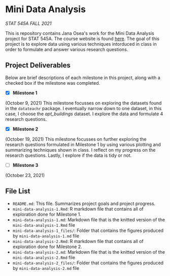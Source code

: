 # Mini Data Analysis

*STAT 545A FALL 2021*

This is repository contains Jana Osea's work for the Mini Data Analysis project for STAT 545A. The course website is found [here](https://stat545.stat.ubc.ca/course/). The goal of this project is to explore data using various techniques intorduced in class in order to formulate and answer various research questions.

## Project Deliverables

Below are brief descriptions of each milestone in this project, along with a checked box if the milestone was completed.

- [x] **Milestone 1** 

(October 9, 2021)
This milestone focusses on exploring the datasets found in the `datateachr` package. I eventually narrow down to one dataset, in this case, I choose the *apt_buildings* dataset. I explore the data and formulate 4 research questions.
- [x] **Milestone 2** 

(October 19, 2021)
This milestone focusses on further exploring the research questions formulated in Milestone 1 by using various plotting and summarizing techniques shown in class. I reflect on my progress on the research questions. Lastly, I explore if the data is tidy or not.

- [ ] **Milestone 3** 

(October 23, 2021)

## File List

- `README.md`: This file. Summarizes project goals and project progress.
- `mini-data-analysis-1.Rmd`: R markdown file that contains all of exploration done for Milestone 1.
- `mini-data-analysis-1.md`: Markdown file that is the knitted version of the  `mini-data-analysis-1.Rmd` file
- `mini-data-analysis-1_files/`: Folder that contains the figures produced by  `mini-data-analysis-1.md` file
- `mini-data-analysis-2.Rmd`: R markdown file that contains all of exploration done for Milestone 2.
- `mini-data-analysis-2.md`: Markdown file that is the knitted version of the  `mini-data-analysis-2.Rmd` file
- `mini-data-analysis-2_files/`: Folder that contains the figures produced by  `mini-data-analysis-2.md` file

